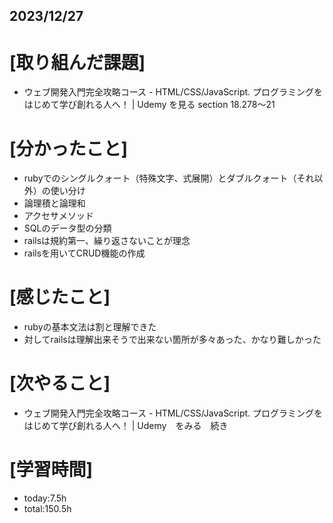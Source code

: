 ## 2023/12/27

# [取り組んだ課題]
- ウェブ開発入門完全攻略コース - HTML/CSS/JavaScript. プログラミングをはじめて学び創れる人へ！ | Udemy を見る
  section 18.278～21
# [分かったこと]
- rubyでのシングルクォート（特殊文字、式展開）とダブルクォート（それ以外）の使い分け
- 論理積と論理和
- アクセサメソッド
- SQLのデータ型の分類
- railsは規約第一、繰り返さないことが理念
- railsを用いてCRUD機能の作成
# [感じたこと]
- rubyの基本文法は割と理解できた
- 対してrailsは理解出来そうで出来ない箇所が多々あった、かなり難しかった
# [次やること]
- ウェブ開発入門完全攻略コース - HTML/CSS/JavaScript. プログラミングをはじめて学び創れる人へ！ | Udemy　をみる　続き
# [学習時間]
- today:7.5h  
- total:150.5h
